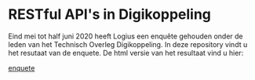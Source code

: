# RESTful API's in Digikoppeling

Eind mei tot half juni 2020 heeft Logius een enquête gehouden onder de leden van het Technisch Overleg Digikoppeling. In deze repository vindt u het resutaat van de enquete. De html versie van het resultaat vind u hier:

[enquete](http://test-docs.centrumvoorstandaarden.nl/Overige/Enquete-RESTful-APIs-in-Digikoppeling/Enquete-RESTful-APIs-in-Digikoppeling-0.20/)
